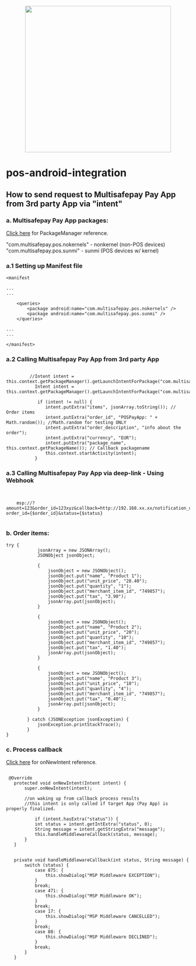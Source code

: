 <p align="center">
  <img src="https://www.multisafepay.com/img/multisafepaylogo.svg" width="400px" position="center">
</p>

# pos-android-integration 

## How to send request to Multisafepay Pay App from 3rd party App via "intent" ##

### a. Multisafepay Pay App packages: ### 

[Click here](https://developer.android.com/reference/android/content/pm/PackageManager) for PackageManager reference.

"com.multisafepay.pos.nokernels" - nonkernel (non-POS devices)
"com.multisafepay.pos.sunmi" - sunmi (POS devices w/ kernel)

### a.1 Setting up Manifest file ### 

```    
<manifest
 
...
...
 
    <queries>
        <package android:name="com.multisafepay.pos.nokernels" />
        <package android:name="com.multisafepay.pos.sunmi" />
    </queries>  
 
...
...
 
</manifest>

``` 

### a.2 Calling Multisafepay Pay App from 3rd party App ###


``` 

         //Intent intent = this.context.getPackageManager().getLaunchIntentForPackage("com.multisafepay.pos.nokernels");
           Intent intent = this.context.getPackageManager().getLaunchIntentForPackage("com.multisafepay.pos.sunmi");
 
            if (intent != null) {
               intent.putExtra("items", jsonArray.toString()); // Order items
               intent.putExtra("order_id", "POSPayApp: " + Math.random()); //Math.random for testing ONLY
               intent.putExtra("order_description", "info about the order");
               intent.putExtra("currency", "EUR");
               intent.putExtra("package_name", this.context.getPackageName()); // Callback packagename
               this.context.startActivity(intent);
           }

``` 

### a.3 Calling Multisafepay Pay App via deep-link - Using Webhook ###

``` 

        
    msp://?amount=123&order_id=123xyz&callback=http://192.168.xx.xx/notification_url=https://www.example.com/paymentnotification/?order_id={$order_id}&status={$status}


``` 

### b. Order items: ###

``` 
try {
            jsonArray = new JSONArray();
            JSONObject jsonObject;
 
            {
                jsonObject = new JSONObject();
                jsonObject.put("name", "Product 1");
                jsonObject.put("unit_price", "28.40");
                jsonObject.put("quantity", "1");
                jsonObject.put("merchant_item_id", "749857");
                jsonObject.put("tax", "3.90");
                jsonArray.put(jsonObject);
            }
 
            {
                jsonObject = new JSONObject();
                jsonObject.put("name", "Product 2");
                jsonObject.put("unit_price", "20");
                jsonObject.put("quantity", "10");
                jsonObject.put("merchant_item_id", "749857");
                jsonObject.put("tax", "1.40");
                jsonArray.put(jsonObject);
            }
 
            {
                jsonObject = new JSONObject();
                jsonObject.put("name", "Product 3");
                jsonObject.put("unit_price", "10");
                jsonObject.put("quantity", "4");
                jsonObject.put("merchant_item_id", "749857");
                jsonObject.put("tax", "0.40");
                jsonArray.put(jsonObject);
            }
 
        } catch (JSONException jsonException) {
            jsonException.printStackTrace();
        }
}

``` 


### c. Process callback ###

[Click here](https://developer.android.com/reference/android/app/Activity.html#onNewIntent(android.content.Intent)) for onNewIntent reference.

``` 

 @Override
   protected void onNewIntent(Intent intent) {
       super.onNewIntent(intent);
            
       //on waking up from callback process results
       //this intent is only called if target App (Pay App) is properly finalized.
        
           if (intent.hasExtra("status")) {
           int status = intent.getIntExtra("status", 0);
           String message = intent.getStringExtra("message");
           this.handleMiddlewareCallback(status, message);
       }
   }
 
    
   private void handleMiddlewareCallback(int status, String message) {
       switch (status) {
           case 875: {
               this.showDialog("MSP Middleware EXCEPTION");
           }
           break;
           case 471: {
               this.showDialog("MSP Middleware OK");
           }
           break;
           case 17: {
               this.showDialog("MSP Middleware CANCELLED");
           }
           break;
           case 88: {
               this.showDialog("MSP Middleware DECLINED");
           }
           break;
       }
   }

``` 